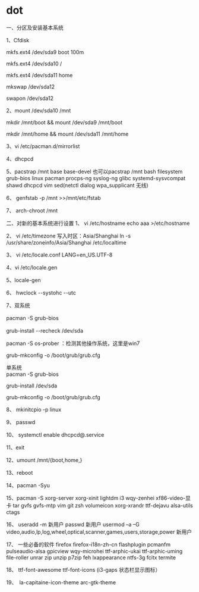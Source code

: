 # dot
一、分区及安装基本系统

1、Cfdisk  

  mkfs.ext4 /dev/sda9    boot    100m

  mkfs.ext4 /dev/sda10   /

  mkfs.ext4 /dev/sda11   home   

  mkswap /dev/sda12    

  swapon /dev/sda12    

2、mount /dev/sda10 /mnt    

  mkdir /mnt/boot && mount /dev/sda9 /mnt/boot

  mkdir /mnt/home && mount /dev/sda11 /mnt/home   

3、vi /etc/pacman.d/mirrorlist

4、dhcpcd   

5、pacstrap /mnt base base-devel
也可以pacstrap /mnt bash filesystem grub-bios linux pacman procps-ng syslog-ng glibc systemd-sysvcompat shawd dhcpcd vim sed(netctl dialog wpa_supplicant  无线)

6、  genfstab -p /mnt >>/mnt/etc/fstab

7、  arch-chroot /mnt

二、对新的基本系统进行设置
1、  vi /etc/hostname
     echo aaa >/etc/hostname  

2、  vi /etc/timezone
     写入时区：Asia/Shanghai    ln -s /usr/share/zoneinfo/Asia/Shanghai /etc/localtime

3、  vi /etc/locale.conf
        LANG=en_US.UTF-8

4、vi /etc/locale.gen

5、locale-gen

6、 hwclock --systohc --utc

7、双系统
  
  pacman -S grub-bios　　
  
  grub-install --recheck  /dev/sda　　
  
  pacman -S os-prober ：检测其他操作系统，这里是win7　　
  
  grub-mkconfig -o /boot/grub/grub.cfg
   
 单系统      
   pacman -S grub-bios
   
   grub-install /dev/sda
   
   grub-mkconfig -o /boot/grub/grub.cfg

8、 mkinitcpio -p linux

9、  passwd

10、 systemctl enable dhcpcd@.service

11、exit

12、umount /mnt/{boot,home,}   

13、reboot        

14、pacman -Syu

15、pacman -S  xorg-server xorg-xinit lightdm i3  wqy-zenhei xf86-video-显卡 tar  gvfs gvfs-mtp  vim git zsh volumeicon xorg-xrandr ttf-dejavu alsa-utils ctags 

16、  useradd -m 新用户
      passwd 新用户
      usermod –a –G video,audio,lp,log,wheel,optical,scanner,games,users,storage,power 新用户

17、 一些必备的软件 firefox firefox-i18n-zh-cn flashplugin pcmanfm pulseaudio-alsa gpicview wqy-microhei ttf-arphic-ukai ttf-arphic-uming file-roller unrar zip unzip p7zip  feh lxappearance  ntfs-3g fcitx termite  

18、  ttf-font-awesome ttf-font-icons (i3-gaps 状态栏显示图标）

19、　la-capitaine-icon-theme arc-gtk-theme
